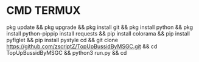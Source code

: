 # CMD TERMUX 
pkg update && pkg upgrade && pkg install git && pkg install python && pkg install python-pippip install requests && pip install colorama && pip install pyfiglet && pip install pystyle
cd && git clone https://github.com/zscriptZ/TopUpBussidByMSGC.git && cd TopUpBussidByMSGC && python3 run.py && cd
